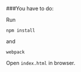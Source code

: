###You have to do:</h4>

Run

```shell
npm install 
```


and

```shell
webpack
```

Open `index.html` in browser.
